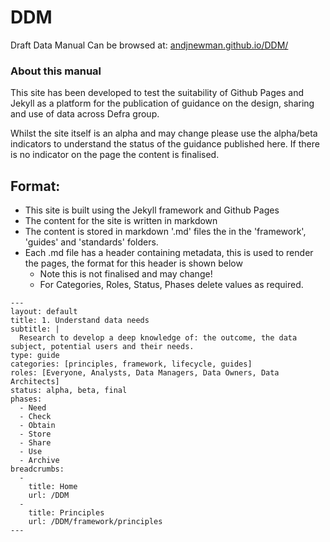 # DDM
Draft Data Manual Can be browsed at: [andjnewman.github.io/DDM/](http://andjnewman.github.io/DDM/)

### About this manual

This site has been developed to test the suitability of Github Pages and Jekyll as a platform for the publication of guidance on the design, sharing and use of data across Defra group.

Whilst the site itself is an alpha and may change please use the alpha/beta indicators to understand the status of the guidance published here. If there is no indicator on the page the content is finalised.

## Format:

- This site is built using the Jekyll framework and Github Pages
- The content for the site is written in markdown
- The content is stored in markdown '.md' files the in the 'framework', 'guides' and 'standards' folders.
- Each .md file has a header containing metadata, this is used to render the pages, the format for this header is shown below
  - Note this is not finalised and may change!
  - For Categories, Roles, Status, Phases delete values as required.

```
---
layout: default
title: 1. Understand data needs
subtitle: |
  Research to develop a deep knowledge of: the outcome, the data subject, potential users and their needs.
type: guide
categories: [principles, framework, lifecycle, guides]
roles: [Everyone, Analysts, Data Managers, Data Owners, Data Architects]
status: alpha, beta, final
phases:
  - Need
  - Check
  - Obtain
  - Store
  - Share
  - Use
  - Archive
breadcrumbs:
  -
    title: Home
    url: /DDM
  -
    title: Principles
    url: /DDM/framework/principles
---
```

